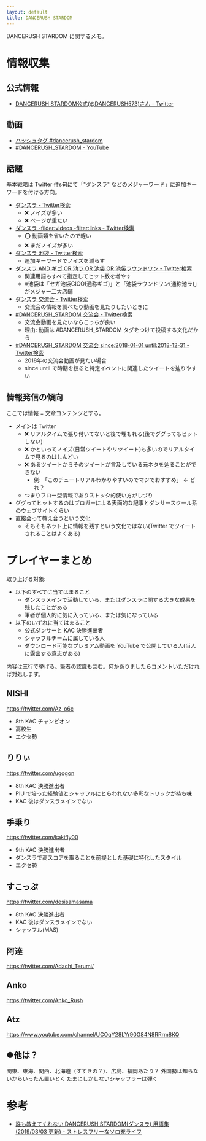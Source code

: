 ```yaml
---
layout: default
title: DANCERUSH STARDOM
---
```


DANCERUSH STARDOM に関するメモ。

# 情報収集

## 公式情報
- [DANCERUSH STARDOM公式(@DANCERUSH573)さん - Twitter](https://twitter.com/dancerush573)

## 動画
- [ハッシュタグ #dancerush_stardom](https://twitter.com/hashtag/dancerush_stardom)
- [#DANCERUSH_STARDOM - YouTube](https://www.youtube.com/results?search_query=%23DANCERUSH_STARDOM&sp=CAI%253D)

## 話題
基本戦略は Twitter 件s句にて「"ダンスラ" などのメジャーワード」に追加キーワードを付ける方向。

- [ダンスラ - Twitter検索](https://twitter.com/search?q=%E3%83%80%E3%83%B3%E3%82%B9%E3%83%A9)
  - :x: ノイズが多い
  - :x: ページが重たい
- [ダンスラ -filder:videos -filter:links - Twitter検索](https://twitter.com/search?q=%E3%83%80%E3%83%B3%E3%82%B9%E3%83%A9%20-filder%3Avideos%20-filter%3Alinks)
  - :o: 動画類を省いたので軽い
  - :x: まだノイズが多い
- [ダンスラ 池袋 - Twitter検索](https://twitter.com/search?q=%E3%83%80%E3%83%B3%E3%82%B9%E3%83%A9%20%E6%B1%A0%E8%A2%8B)
  - 追加キーワードでノイズを減らす
- [ダンスラ AND ギゴ OR 池ラ OR 池袋 OR 池袋ラウンドワン - Twitter検索](https://twitter.com/search?q=%E3%83%80%E3%83%B3%E3%82%B9%E3%83%A9%20AND%20%E3%82%AE%E3%82%B4%20OR%20%E6%B1%A0%E3%83%A9%20OR%20%E6%B1%A0%E8%A2%8B%20OR%20%E6%B1%A0%E8%A2%8B%E3%83%A9%E3%82%A6%E3%83%B3%E3%83%89%E3%83%AF%E3%83%B3)
  - 関連用語もすべて指定してヒット数を増やす
  - ※池袋は「セガ池袋GIGO(通称ギゴ)」と「池袋ラウンドワン(通称池ラ)」がメジャー二大店鋪
- [ダンスラ 交流会 - Twitter検索](https://twitter.com/search?q=%E3%83%80%E3%83%B3%E3%82%B9%E3%83%A9%20%E4%BA%A4%E6%B5%81%E4%BC%9A)
  - 交流会の情報を調べたり動画を見たりしたいときに
- [#DANCERUSH_STARDOM 交流会 - Twitter検索](https://twitter.com/search?q=%23DANCERUSH_STARDOM%20%20%E4%BA%A4%E6%B5%81%E4%BC%9A)
  - 交流会動画を見たいならこっちが良い
  - 理由: 動画は #DANCERUSH_STARDOM タグをつけて投稿する文化だから
- [#DANCERUSH_STARDOM 交流会 since:2018-01-01 until:2018-12-31 - Twitter検索](https://twitter.com/search?q=%23DANCERUSH_STARDOM%20%20%E4%BA%A4%E6%B5%81%E4%BC%9A%20since%3A2018-01-01%20until%3A2018-12-31)
  - 2018年の交流会動画が見たい場合
  - since until で時期を絞ると特定イベントに関連したツイートを辿りやすい

## 情報発信の傾向
ここでは情報 = 文章コンテンツとする。

- メインは Twitter
  - :x: リアルタイムで張り付いてないと後で埋もれる(後でググってもヒットしない)
  - :x: かといってノイズ(日常ツイートやリツイート)も多いのでリアルタイムで見るのはしんどい
  - :x: あるツイートからそのツイートが言及している元ネタを辿ることができない
    - 例: 「このチュートリアルわかりやすいのでマジでおすすめ」 ← どれ？
  - つまりフロー型情報でありストック的使い方がしづり
- ググってヒットするのはブロガーによる表面的な記事とダンサースクール系のウェブサイトくらい
- 直接会って教え合うという文化
  - そもそもネット上に情報を残すという文化ではない(Twitter でツイートされることはよくある)

# プレイヤーまとめ
取り上げる対象:

- 以下のすべてに当てはまること
  - ダンスラメインで活動している、またはダンスラに関する大きな成果を残したことがある
  - 筆者が個人的に気に入っている、または気になっている
- 以下のいずれに当てはまること
  - 公式ダンサーと KAC 決勝進出者
  - シャッフルチームに属している人
  - ダウンロード可能なプレミアム動画を YouTube で公開している人(当人に露出する意志がある)

内容は三行で挙げる。筆者の認識も含む。何かありましたらコメントいただければ対処します。

## NISHI
https://twitter.com/Az_o6c

- 8th KAC チャンピオン
- 高校生
- エクセ勢

## りりぃ
https://twitter.com/ugogon

- 8th KAC 決勝進出者
- PIU で培った経験値とシャッフルにとらわれない多彩なトリックが持ち味
- KAC 後はダンスラメインでない

## 手乗り
https://twitter.com/kakifly00

- 9th KAC 決勝進出者
- ダンスラで高スコアを取ることを前提とした基礎に特化したスタイル
- エクセ勢

## すこっぷ
https://twitter.com/desisamasama

- 8th KAC 決勝進出者
- KAC 後はダンスラメインでない
- シャッフル(MAS)

## 阿達
https://twitter.com/Adachi_Terumi/

## Anko
https://twitter.com/Anko_Rush

## Atz
https://www.youtube.com/channel/UCOqY28LYr90G84N8RRrm8KQ

## ●他は？
関東、東海、関西、北海道（すすきの？）、広島、福岡あたり？
外国勢は知らないからいったん置いとく
たまにしかしないシャッフラーは弾く

# 参考
- [誰も教えてくれない DANCERUSH STARDOM(ダンスラ) 用語集 (2019/03/03 更新) - ストレスフリーなソロ充ライフ](https://stressfree-fulfilling-solo.hatenablog.com/entry/2018/11/09/073300)
